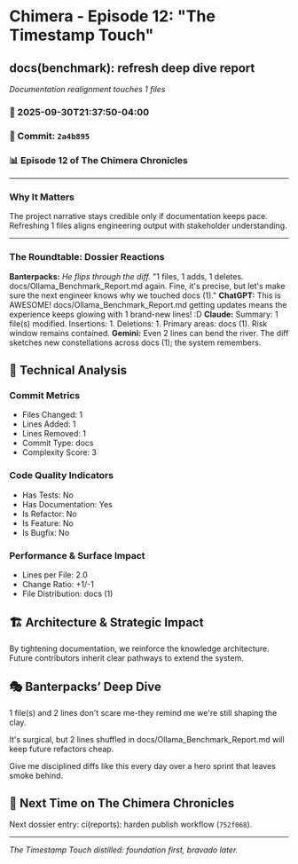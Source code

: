 # Chimera - Episode 12: "The Timestamp Touch"

## docs(benchmark): refresh deep dive report
*Documentation realignment touches 1 files*

### 📅 2025-09-30T21:37:50-04:00
### 🔗 Commit: `2a4b895`
### 📊 Episode 12 of The Chimera Chronicles

---

### Why It Matters
The project narrative stays credible only if documentation keeps pace. Refreshing 1 files aligns engineering output with stakeholder understanding.

---

### The Roundtable: Dossier Reactions
**Banterpacks:** *He flips through the diff.* "1 files, 1 adds, 1 deletes. docs/Ollama_Benchmark_Report.md again. Fine, it's precise, but let's make sure the next engineer knows why we touched docs (1)."
**ChatGPT:** This is AWESOME! docs/Ollama_Benchmark_Report.md getting updates means the experience keeps glowing with 1 brand-new lines! :D
**Claude:** Summary: 1 file(s) modified. Insertions: 1. Deletions: 1. Primary areas: docs (1). Risk window remains contained.
**Gemini:** Even 2 lines can bend the river. The diff sketches new constellations across docs (1); the system remembers.

## 🔬 Technical Analysis

### Commit Metrics
- Files Changed: 1
- Lines Added: 1
- Lines Removed: 1
- Commit Type: docs
- Complexity Score: 3

### Code Quality Indicators
- Has Tests: No
- Has Documentation: Yes
- Is Refactor: No
- Is Feature: No
- Is Bugfix: No

### Performance & Surface Impact
- Lines per File: 2.0
- Change Ratio: +1/-1
- File Distribution: docs (1)

## 🏗️ Architecture & Strategic Impact
By tightening documentation, we reinforce the knowledge architecture. Future contributors inherit clear pathways to extend the system.

## 🎭 Banterpacks’ Deep Dive
1 file(s) and 2 lines don't scare me-they remind me we're still shaping the clay.

It's surgical, but 2 lines shuffled in docs/Ollama_Benchmark_Report.md will keep future refactors cheap.

Give me disciplined diffs like this every day over a hero sprint that leaves smoke behind.

## 🔮 Next Time on The Chimera Chronicles
Next dossier entry: ci(reports): harden publish workflow (`752f068`).

---

*The Timestamp Touch distilled: foundation first, bravado later.*
